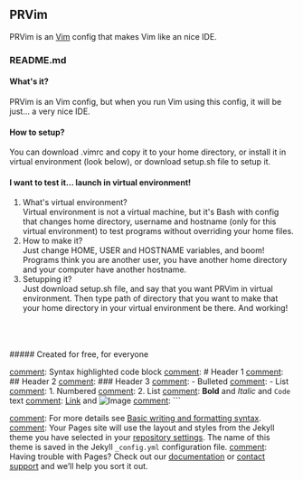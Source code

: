 ## PRVim
PRVim is an [Vim](https://vim.org) config that makes Vim like an nice IDE.
<br>
### README.md
#### What's it?
PRVim is an Vim config, but when you run Vim using this config, it will be just... a very nice IDE.
#### How to setup?
You can download .vimrc and copy it to your home directory, or install it in virtual environment (look below), or download setup.sh file to setup it.
#### I want to test it... launch in virtual environment!
1. What's virtual environment?<br>
Virtual environment is not a virtual machine, but it's Bash with config that changes home directory, username and hostname (only for this virtual environment) to test programs without overriding your home files.<br>
2. How to make it?<br>
Just change HOME, USER and HOSTNAME variables, and boom! Programs think you are another user, you have another home directory and your computer have another hostname.<br>
3. Setupping it?<br>
Just download setup.sh file, and say that you want PRVim in virtual environment. Then type path of directory that you want to make that your home directory in your virtual environment be there. And working!
<br>
<br>
<br>
##### Created for free, for everyone

[comment]: ```markdown
[comment]: Syntax highlighted code block
[comment]: # Header 1
[comment]: ## Header 2
[comment]: ### Header 3
[comment]: - Bulleted
[comment]: - List
[comment]: 1. Numbered
[comment]: 2. List
[comment]: **Bold** and _Italic_ and `Code` text
[comment]: [Link](url) and ![Image](src)
[comment]: ```

[comment]: For more details see [Basic writing and formatting syntax](https://docs.github.com/en/github/writing-on-github/getting-started-with-writing-and-formatting-on-github/basic-writing-and-formatting-syntax).
[comment]: Your Pages site will use the layout and styles from the Jekyll theme you have selected in your [repository settings](https://github.com/Olafcio1/PRVim/settings/pages). The name of this theme is saved in the Jekyll `_config.yml` configuration file.
[comment]: Having trouble with Pages? Check out our [documentation](https://docs.github.com/categories/github-pages-basics/) or [contact support](https://support.github.com/contact) and we’ll help you sort it out.
